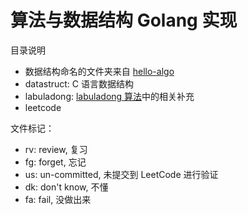 # 算法与数据结构 Golang 实现

目录说明

- 数据结构命名的文件夹来自 [hello-algo](https://www.hello-algo.com)
- datastruct: C 语言数据结构
- labuladong: [labuladong 算法](https://labuladong.github.io/algo)中的相关补充
- leetcode

文件标记：

- rv: review, 复习
- fg: forget, 忘记
- us: un-committed, 未提交到 LeetCode 进行验证
- dk: don't know, 不懂
- fa: fail, 没做出来
